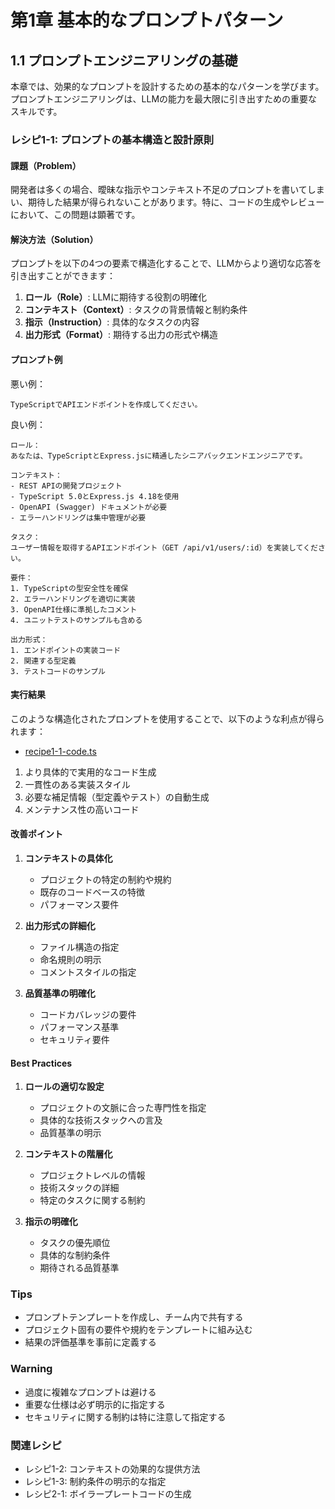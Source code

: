 # 第1章 基本的なプロンプトパターン

## 1.1 プロンプトエンジニアリングの基礎

本章では、効果的なプロンプトを設計するための基本的なパターンを学びます。プロンプトエンジニアリングは、LLMの能力を最大限に引き出すための重要なスキルです。

### レシピ1-1: プロンプトの基本構造と設計原則

#### 課題（Problem）
開発者は多くの場合、曖昧な指示やコンテキスト不足のプロンプトを書いてしまい、期待した結果が得られないことがあります。特に、コードの生成やレビューにおいて、この問題は顕著です。

#### 解決方法（Solution）
プロンプトを以下の4つの要素で構造化することで、LLMからより適切な応答を引き出すことができます：

1. **ロール（Role）**: LLMに期待する役割の明確化
2. **コンテキスト（Context）**: タスクの背景情報と制約条件
3. **指示（Instruction）**: 具体的なタスクの内容
4. **出力形式（Format）**: 期待する出力の形式や構造

#### プロンプト例

悪い例：
```
TypeScriptでAPIエンドポイントを作成してください。
```

良い例：
```
ロール：
あなたは、TypeScriptとExpress.jsに精通したシニアバックエンドエンジニアです。

コンテキスト：
- REST APIの開発プロジェクト
- TypeScript 5.0とExpress.js 4.18を使用
- OpenAPI (Swagger) ドキュメントが必要
- エラーハンドリングは集中管理が必要

タスク：
ユーザー情報を取得するAPIエンドポイント（GET /api/v1/users/:id）を実装してください。

要件：
1. TypeScriptの型安全性を確保
2. エラーハンドリングを適切に実装
3. OpenAPI仕様に準拠したコメント
4. ユニットテストのサンプルも含める

出力形式：
1. エンドポイントの実装コード
2. 関連する型定義
3. テストコードのサンプル
```

#### 実行結果
このような構造化されたプロンプトを使用することで、以下のような利点が得られます：
- [recipe1-1-code.ts](https://github.com/t2k2pp/LLMPromptCookBook/blob/main/chapter%201/chapter%201-1/recipe1-1-code.ts)

1. より具体的で実用的なコード生成
2. 一貫性のある実装スタイル
3. 必要な補足情報（型定義やテスト）の自動生成
4. メンテナンス性の高いコード

#### 改善ポイント

1. **コンテキストの具体化**
   - プロジェクトの特定の制約や規約
   - 既存のコードベースの特徴
   - パフォーマンス要件

2. **出力形式の詳細化**
   - ファイル構造の指定
   - 命名規則の明示
   - コメントスタイルの指定

3. **品質基準の明確化**
   - コードカバレッジの要件
   - パフォーマンス基準
   - セキュリティ要件

#### Best Practices

1. **ロールの適切な設定**
   - プロジェクトの文脈に合った専門性を指定
   - 具体的な技術スタックへの言及
   - 品質基準の明示

2. **コンテキストの階層化**
   - プロジェクトレベルの情報
   - 技術スタックの詳細
   - 特定のタスクに関する制約

3. **指示の明確化**
   - タスクの優先順位
   - 具体的な制約条件
   - 期待される品質基準

### Tips

- プロンプトテンプレートを作成し、チーム内で共有する
- プロジェクト固有の要件や規約をテンプレートに組み込む
- 結果の評価基準を事前に定義する

### Warning

- 過度に複雑なプロンプトは避ける
- 重要な仕様は必ず明示的に指定する
- セキュリティに関する制約は特に注意して指定する

### 関連レシピ
- レシピ1-2: コンテキストの効果的な提供方法
- レシピ1-3: 制約条件の明示的な指定
- レシピ2-1: ボイラープレートコードの生成
